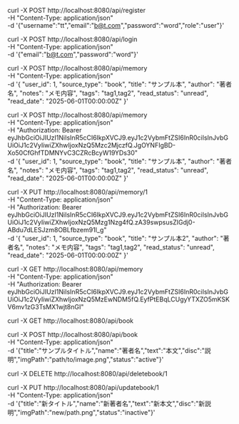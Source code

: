 
curl -X POST http://localhost:8080/api/register \
  -H "Content-Type: application/json" \
  -d '{"username":"tt","email":"b@t.com","password":"word","role":"user"}'

curl -X POST http://localhost:8080/api/login \
  -H "Content-Type: application/json" \
  -d '{"email":"b@t.com","password":"word"}'

curl -X POST http://localhost:8080/api/memory \
  -H "Content-Type: application/json" \
  -d '{
    "user_id": 1,
    "source_type": "book",
    "title": "サンプル本",
    "author": "著者名",
    "notes": "メモ内容",
    "tags": "tag1,tag2",
    "read_status": "unread",
    "read_date": "2025-06-01T00:00:00Z"
  }'

curl -X POST http://localhost:8080/api/memory \
  -H "Content-Type: application/json" \
  -H "Authorization: Bearer eyJhbGciOiJIUzI1NiIsInR5cCI6IkpXVCJ9.eyJ1c2VybmFtZSI6InR0ciIsInJvbGUiOiJ1c2VyIiwiZXhwIjoxNzQ5Mzc2MjczfQ.JgOYNFIgBD-Xo50CfGhfTDMNYvC3CZRcBcyW19YDs30" \
  -d '{
    "user_id": 1,
    "source_type": "book",
    "title": "サンプル本",
    "author": "著者名",
    "notes": "メモ内容",
    "tags": "tag1,tag2",
    "read_status": "unread",
    "read_date": "2025-06-01T00:00:00Z"
  }'

curl -X PUT http://localhost:8080/api/memory/1 \
  -H "Content-Type: application/json" \
  -H "Authorization: Bearer eyJhbGciOiJIUzI1NiIsInR5cCI6IkpXVCJ9.eyJ1c2VybmFtZSI6InR0ciIsInJvbGUiOiJ1c2VyIiwiZXhwIjoxNzQ5Mzg1Nzg4fQ.zA39swpsusZIGdj0-ABdu7dLESJzm8OBLfbzem91I_g" \
  -d '{
    "user_id": 1,
    "source_type": "book",
    "title": "サンプル本2",
    "author": "著者名",
    "notes": "メモ内容",
    "tags": "tag1,tag2",
    "read_status": "unread",
    "read_date": "2025-06-01T00:00:00Z"
  }'

curl -X GET http://localhost:8080/api/memory \
  -H "Content-Type: application/json" \
  -H "Authorization: Bearer eyJhbGciOiJIUzI1NiIsInR5cCI6IkpXVCJ9.eyJ1c2VybmFtZSI6InR0ciIsInJvbGUiOiJ1c2VyIiwiZXhwIjoxNzQ5MzEwNDM5fQ.EyfPtEBqLCUgyYTXZO5mKSKV6mv1zG3TsMX1wjt8nGI"




curl -X GET http://localhost:8080/api/book

curl -X POST http://localhost:8080/api/book \
  -H "Content-Type: application/json" \
  -d '{"title":"サンプルタイトル","name":"著者名","text":"本文","disc":"説明","imgPath":"path/to/image.png","status":"active"}'


  curl -X DELETE http://localhost:8080/api/deletebook/1

  curl -X PUT http://localhost:8080/api/updatebook/1 \
  -H "Content-Type: application/json" \
  -d '{"title":"新タイトル","name":"新著者名","text":"新本文","disc":"新説明","imgPath":"new/path.png","status":"inactive"}'